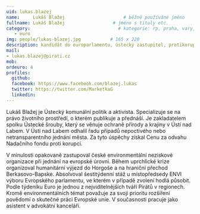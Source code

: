 ```yaml
---
uid: lukas.blazej
name:     Lukáš Blažej                      # běžně používáné jméno
fullname: Lukáš Blažej                  # jméno s tituly etc.
category:                                 # kategorie: rp, praha, vary, hradec, jmk, senat
   - euro
img: people/lukas-blazej.jpg           # 165 x 220
description: kandidát do europarlamentu, ústecký zastupitel, protikorupční aktivista a odborník na právo životního prostředí  
mail:
- lukas.blazej@pirati.cz
mob: 
ordeuro: 4
profiles:
  github:
  facebook: https://www.facebook.com/blazej.lukas
  twitter: https://twitter.com/MarketkaG 
  linkedin: 
---
```


Lukáš Blažej je Ústecký komunální politik a aktivista. Specializuje se na právo životního prostředí, o kterém publikuje a přednáší. Je zakladatelem spolku Ústecké šrouby, který se věnuje ochraně přírody a krajiny v Ústí nad Labem. V Ústí nad Labem odhalil řadu případů nepoctivého nebo netransparentního jednání města. Za tyto úspěchy získal Cenu za odvahu Nadačního fondu proti korupci.

V minulosti opakovaně zastupoval české environmentální neziskové organizace při jednání na evropské úrovni. Během uprchlické krize organizoval humanitární výjezd do Horgoše a na hraniční přechod Berkasovo-Bapske. Absolvoval šestitýdenní stáž u místopředsedy ENVI výboru Evropského parlamentu, ve kterém v případě zvolení hodlá působit. Podle týdeníku Euro je jednou z nejvidi­telnějších tváří Pirátů v regionech. Kromě environmentálních témat považuje za svoji prioritu rozšíření povědomí o skutečné práci Evropské unie. V současnosti pracuje jako asistent v advokátní kanceláři.
